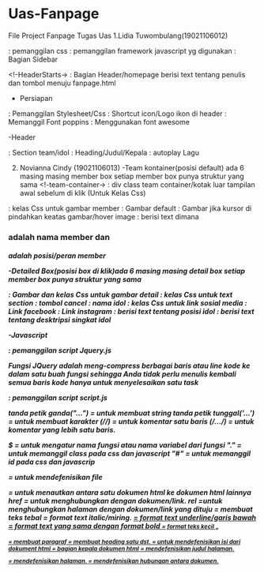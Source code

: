 # Uas-Fanpage
File Project Fanpage Tugas Uas
1.Lidia Tuwombulang(19021106012)
<!--preparation-> : pemanggilan icon gambar dan persiapan
<!--stylesheet--> : pemanggilan css
<!--script------> : pemanggilan framework javascript yg digunakan
<!--Navigation--> : Bagian Sidebar
<!-HeaderStarts-> : Bagian Header/homepage berisi text tentang penulis dan tombol menuju fanpage.html

- Persiapan
<!--stylesheet----> : Pemanggilan Stylesheet/Css
<!--fav-icon------> : Shortcut icon/Logo ikon di header
<!--poppins-font--> : Memanggil Font poppins
<!--using-font-awesome--> : Menggunakan font awesome

-Header
<!--team----------> : Section team/idol
<!--heading-------> : Heading/Judul/Kepala
<!--Song----------> : autoplay Lagu

2. Novianna Cindy (19021106013)
-Team kontainer(posisi default) ada 6 masing masing member box setiap member box punya struktur yang sama 
<!-team-container-> : div class team container/kotak luar tampilan awal sebelum di klik (Untuk Kelas Css)
<!--member-box-no-> : kotak setiap member dari 1-6 sebelum gambar diklik (Untuk Kelas Css)
<!--img-----------> : kelas Css untuk gambar member
<!--front-img-----> : Gambar default
<!--hover-img-----> : Gambar jika kursor di pindahkan keatas gambar/hover image
<!--text----------> : berisi text dimana <h3> adalah nama member dan <h5> adalah posisi/peran member

-Detailed Box(posisi box di klik)ada 6 masing masing detail box setiap member box punya struktur yang sama 
<!--detail-box-no-> : div class detail box/kotak luar tampilan setelah di klik dari 1-6(Untuk Kelas Css)
<!--img-----------> : Gambar dan kelas Css untuk gambar detail
<!--text----------> : kelas Css untuk text section
<!--cancel-btn----> : tombol cancel
<!--name----------> : nama idol
<!--social-links--> : kelas Css untuk link sosial media
<!--facebook------> : Link facebook
<!--instagram-----> : Link instagram
<!--position------> : berisi text tentang posisi idol
<!--details-------> : berisi text tentang desktripsi singkat idol

-Javascript
<!--JQuery--------> : pemanggilan script Jquery.js
Fungsi JQuery adalah meng-compress berbagai baris atau line kode ke dalam satu buah fungsi 
sehingga Anda tidak perlu menulis kembali semua baris kode hanya untuk menyelesaikan satu task
<!--script--------> : pemanggilan script script.js


tanda petik ganda("...") = untuk membuat string
tanda petik tunggal('...') = untuk membuat karakter
(//) 	= untuk komentar satu baris
(/*...*/) = untuk komentar yang lebih satu baris.

$	= untuk mengatur nama fungsi atau nama variabel dari fungsi
"." 	= untuk memanggil class pada css dan javascript
"#" 	= untuk memanggil id pada css dan javascrip
<!DOCTYPE html> = untuk mendefenisikan file 
<a>	= untuk menautkan antara satu dokumen html ke dokumen html lainnya
href	= untuk menghubungkan dengan dokumen/link.
rel	=untuk menghubungkan halaman dengan dokumen/link yang dituju
<b>	= membuat teks tebal
<i>	= format text italic/miring.
<u>	= format text underline/garis bawah
<strong> = format text yang sama dengan format bold
<small> = format teks kecil
<sub> 	=
<p>	= membuat paragraf
<h1, h2 dst> = membuat heading satu dst.
<body> 	= untuk mendefenisikan isi dari dokument html
<head>	= bagian kepala dokumen html
<meta name="viewport" = agar website yang dibuat menjadi responsive. sehingga browser akan mengatur 
skala dan dimensi website agar sesuai dengan perangkat yang digunakan oleh user.
<title> = mendefenisikan judul halaman.
<div>	= mendefenisikan halaman.
<link> 	= mendefenisikan hubungan antara dokumen.
<script> = mendefenisikan client-side script
<ul> 	= mendefenisikan daftar dalam format bullet
<li> 	= mendefenisikan list.
